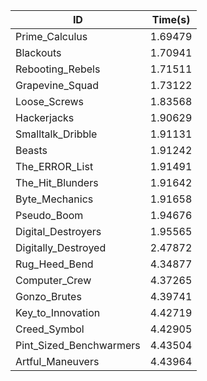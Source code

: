 |ID|Time(s)|
|-|-|
|Prime_Calculus|1.69479|
|Blackouts|1.70941|
|Rebooting_Rebels|1.71511|
|Grapevine_Squad|1.73122|
|Loose_Screws|1.83568|
|Hackerjacks|1.90629|
|Smalltalk_Dribble|1.91131|
|Beasts|1.91242|
|The_ERROR_List|1.91491|
|The_Hit_Blunders|1.91642|
|Byte_Mechanics|1.91658|
|Pseudo_Boom|1.94676|
|Digital_Destroyers|1.95565|
|Digitally_Destroyed|2.47872|
|Rug_Heed_Bend|4.34877|
|Computer_Crew|4.37265|
|Gonzo_Brutes|4.39741|
|Key_to_Innovation|4.42719|
|Creed_Symbol|4.42905|
|Pint_Sized_Benchwarmers|4.43504|
|Artful_Maneuvers|4.43964|
